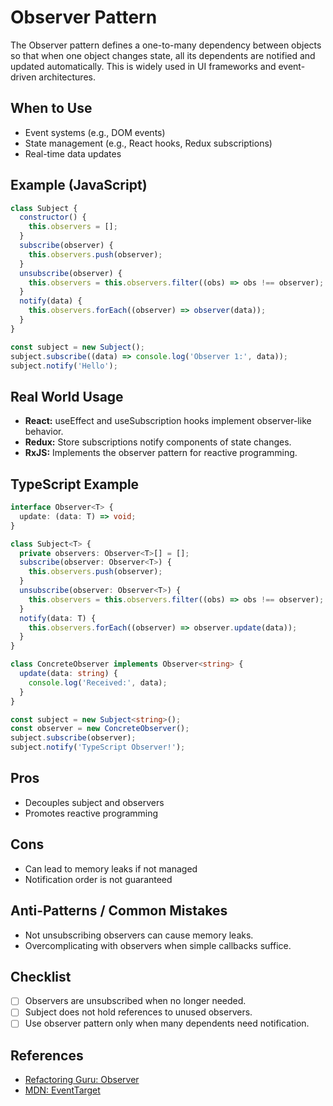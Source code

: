 # Observer Pattern

The Observer pattern defines a one-to-many dependency between objects so that when one object changes state, all its dependents are notified and updated automatically. This is widely used in UI frameworks and event-driven architectures.

## When to Use

- Event systems (e.g., DOM events)
- State management (e.g., React hooks, Redux subscriptions)
- Real-time data updates

## Example (JavaScript)

```js
class Subject {
  constructor() {
    this.observers = [];
  }
  subscribe(observer) {
    this.observers.push(observer);
  }
  unsubscribe(observer) {
    this.observers = this.observers.filter((obs) => obs !== observer);
  }
  notify(data) {
    this.observers.forEach((observer) => observer(data));
  }
}

const subject = new Subject();
subject.subscribe((data) => console.log('Observer 1:', data));
subject.notify('Hello');
```

## Real World Usage

- **React:** useEffect and useSubscription hooks implement observer-like behavior.
- **Redux:** Store subscriptions notify components of state changes.
- **RxJS:** Implements the observer pattern for reactive programming.

## TypeScript Example

```ts
interface Observer<T> {
  update: (data: T) => void;
}

class Subject<T> {
  private observers: Observer<T>[] = [];
  subscribe(observer: Observer<T>) {
    this.observers.push(observer);
  }
  unsubscribe(observer: Observer<T>) {
    this.observers = this.observers.filter((obs) => obs !== observer);
  }
  notify(data: T) {
    this.observers.forEach((observer) => observer.update(data));
  }
}

class ConcreteObserver implements Observer<string> {
  update(data: string) {
    console.log('Received:', data);
  }
}

const subject = new Subject<string>();
const observer = new ConcreteObserver();
subject.subscribe(observer);
subject.notify('TypeScript Observer!');
```

## Pros

- Decouples subject and observers
- Promotes reactive programming

## Cons

- Can lead to memory leaks if not managed
- Notification order is not guaranteed

## Anti-Patterns / Common Mistakes

- Not unsubscribing observers can cause memory leaks.
- Overcomplicating with observers when simple callbacks suffice.

## Checklist

- [ ] Observers are unsubscribed when no longer needed.
- [ ] Subject does not hold references to unused observers.
- [ ] Use observer pattern only when many dependents need notification.

## References

- [Refactoring Guru: Observer](https://refactoring.guru/design-patterns/observer)
- [MDN: EventTarget](https://developer.mozilla.org/en-US/docs/Web/API/EventTarget)
